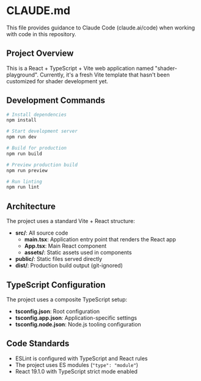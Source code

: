 # CLAUDE.md

This file provides guidance to Claude Code (claude.ai/code) when working with code in this repository.

## Project Overview

This is a React + TypeScript + Vite web application named "shader-playground". Currently, it's a fresh Vite template that hasn't been customized for shader development yet.

## Development Commands

```bash
# Install dependencies
npm install

# Start development server
npm run dev

# Build for production
npm run build

# Preview production build
npm run preview

# Run linting
npm run lint
```

## Architecture

The project uses a standard Vite + React structure:

- **src/**: All source code
  - **main.tsx**: Application entry point that renders the React app
  - **App.tsx**: Main React component
  - **assets/**: Static assets used in components
- **public/**: Static files served directly
- **dist/**: Production build output (git-ignored)

## TypeScript Configuration

The project uses a composite TypeScript setup:
- **tsconfig.json**: Root configuration
- **tsconfig.app.json**: Application-specific settings
- **tsconfig.node.json**: Node.js tooling configuration

## Code Standards

- ESLint is configured with TypeScript and React rules
- The project uses ES modules (`"type": "module"`)
- React 19.1.0 with TypeScript strict mode enabled
